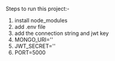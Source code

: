 Steps to run this project:-

1. install node_modules
2. add .env file
3. add the connection string and jwt key
4. MONGO_URI=''
5. JWT_SECRET=''
6. PORT=5000
